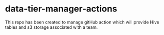 # data-tier-manager-actions
This repo has been created to manage gitHub action which will provide Hive tables and s3 storage associated with a team.

